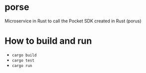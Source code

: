 # porse
Microservice in Rust to call the Pocket SDK created in Rust (porus)

# How to build and run
* ```cargo build```
* ```cargo test```
* ```cargo run```